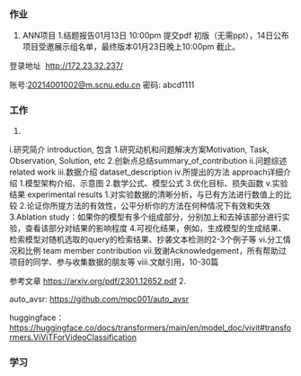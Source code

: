 ### 作业
1. ANN项目
1.结题报告01月13日 10:00pm 提交pdf 初版（无需ppt），14日公布项目受邀展示组名单，最终版本01月23日晚上10:00pm 截止。

登录地址  http://172.23.32.237/

账号:20214001002@m.scnu.edu.cn  密码: abcd1111



### 工作
1. 
i.研究简介 introduction, 包含
    1.研究动机和问题解决方案Motivation, Task, Observation, Solution, etc
    2.创新点总结summary_of_contribution
ii.问题综述 related work
iii.数据介绍  dataset_description
iv.所提出的方法 approach详细介绍
    1.模型架构介绍、示意图
    2.数学公式、模型公式
    3.优化目标、损失函数
v.实验结果 experimental results
    1.对实验数据的清晰分析，与已有方法进行数值上的比较
    2.论证你所提方法的有效性，公平分析你的方法在何种情况下有效和失效
    3.Ablation study：如果你的模型有多个组成部分，分别加上和去掉该部分进行实验，查看该部分对结果的影响程度
    4.可视化结果，例如，生成模型的生成结果、检索模型对随机选取的query的检索结果、抄袭文本检测的2-3个例子等
vi.分工情况和比例 team member contribution
vii.致谢Acknowledgement，所有帮助过项目的同学、参与收集数据的朋友等
viii.文献引用，10-30篇


参考文章  https://arxiv.org/pdf/2301.12652.pdf
2. 



auto_avsr:
https://github.com/mpc001/auto_avsr

huggingface：
https://huggingface.co/docs/transformers/main/en/model_doc/vivit#transformers.ViViTForVideoClassification


### 学习



